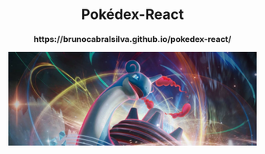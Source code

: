 <h1 align="center">Pokédex-React</h1>

<h3 align="center">https://brunocabralsilva.github.io/pokedex-react/</h3>

<img src="src/imagens/wallpaper/03.jpg" alt="lapras" />
